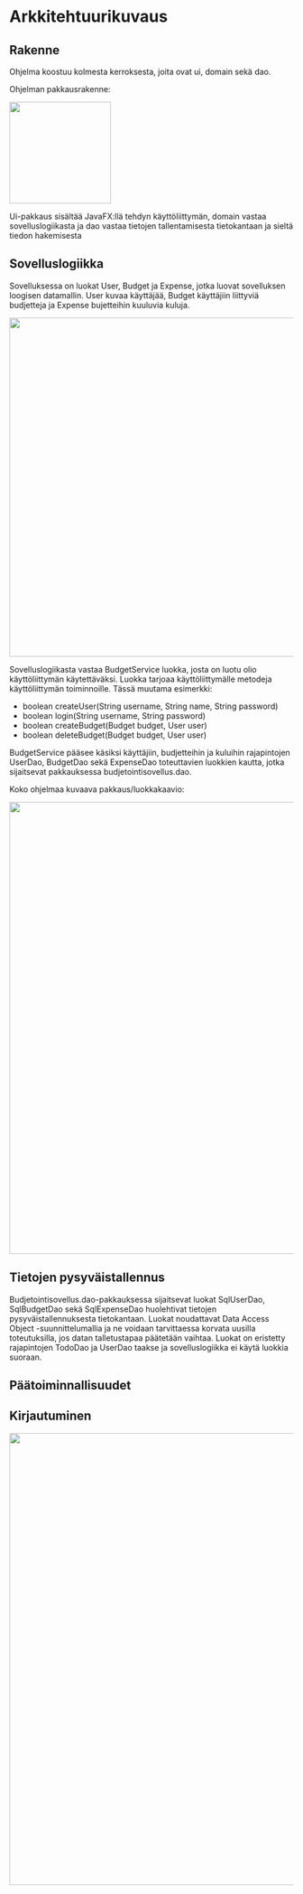 # Arkkitehtuurikuvaus

## Rakenne
Ohjelma koostuu kolmesta kerroksesta, joita ovat ui, domain sekä dao. 

Ohjelman pakkausrakenne:

<img src="https://github.com/OlliJ5/otm-harjoitustyo/blob/master/dokumentointi/kuvat/pakkausrakenne.png" width="180">

Ui-pakkaus sisältää JavaFX:llä tehdyn käyttöliittymän, domain vastaa sovelluslogiikasta ja dao vastaa tietojen tallentamisesta tietokantaan ja sieltä tiedon hakemisesta

## Sovelluslogiikka

Sovelluksessa on luokat User, Budget ja Expense, jotka luovat sovelluksen loogisen datamallin. User kuvaa käyttäjää, Budget käyttäjiin liittyviä budjetteja ja Expense bujetteihin kuuluvia kuluja.

<img src="https://github.com/OlliJ5/otm-harjoitustyo/blob/master/dokumentointi/kuvat/luokkakaavio1.png" width="600">

Sovelluslogiikasta vastaa BudgetService luokka, josta on luotu olio käyttöliittymän käytettäväksi. Luokka tarjoaa käyttöliittymälle metodeja käyttöliittymän toiminnoille. Tässä muutama esimerkki:

* boolean createUser(String username, String name, String password)
* boolean login(String username, String password)
* boolean createBudget(Budget budget, User user)
* boolean deleteBudget(Budget budget, User user)

BudgetService pääsee käsiksi käyttäjiin, budjetteihin ja kuluihin rajapintojen UserDao, BudgetDao sekä ExpenseDao toteuttavien luokkien kautta, jotka sijaitsevat pakkauksessa budjetointisovellus.dao.

Koko ohjelmaa kuvaava pakkaus/luokkakaavio:

<img src="https://github.com/OlliJ5/otm-harjoitustyo/blob/master/dokumentointi/kuvat/pakettikaavioOTM.png" width="800">

## Tietojen pysyväistallennus

Budjetointisovellus.dao-pakkauksessa sijaitsevat luokat SqlUserDao, SqlBudgetDao sekä SqlExpenseDao huolehtivat tietojen pysyväistallennuksesta tietokantaan. Luokat noudattavat Data Access Object -suunnittelumallia ja ne voidaan tarvittaessa korvata uusilla toteutuksilla, jos datan talletustapaa päätetään vaihtaa. Luokat on eristetty rajapintojen TodoDao ja UserDao taakse ja sovelluslogiikka ei käytä luokkia suoraan.

## Päätoiminnallisuudet

## Kirjautuminen

<img src="https://github.com/OlliJ5/otm-harjoitustyo/blob/master/dokumentointi/kuvat/loginDiagram.png" width="800">
